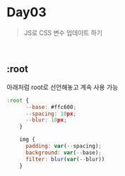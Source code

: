 # Day03

> JS로 CSS 변수 업데이트 하기

<br>



## :root

아래처럼 root로 선언해놓고 계속 사용 가능

```jsx
:root {
      --base: #ffc600;
      --spacing: 10px;
      --blur: 10px;
    }

    img {
      padding: var(--spacing);
      background: var(--base);
      filter: blur(var(--blur))
    }
```
